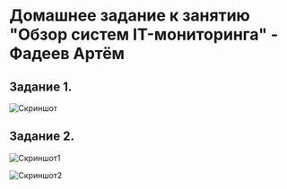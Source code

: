 
# Домашнее задание к занятию "Обзор систем IT-мониторинга" - Фадеев Артём

## Задание 1.

![Скриншот](https://github.com/milky37/hw-monitoring/blob/branch/img/graph.png)


## Задание 2.

![Скриншот1](https://github.com/milky37/hw-monitoring/blob/branch/img/alert.png) 

![Скриншот2](https://github.com/milky37/hw-monitoring/blob/branch/hw-monitoring/img/alertmobile.png) 
 

